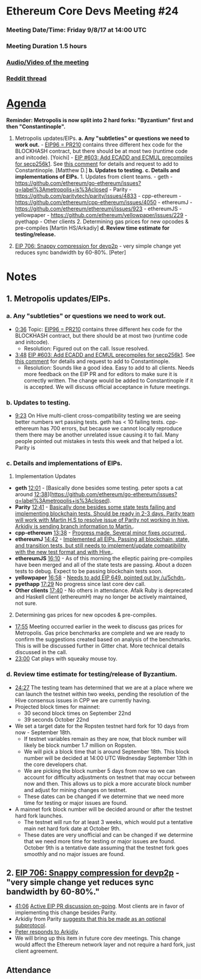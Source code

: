 # Ethereum Core Devs Meeting #24
### Meeting Date/Time: Friday 9/8/17 at 14:00 UTC
### Meeting Duration 1.5 hours
### [Audio/Video of the meeting](https://www.youtube.com/watch?v=_5Tp_U1jBww)
### [Reddit thread](https://www.reddit.com/r/ethereum/comments/6ywatn/notes_from_todays_ethereum_core_developer_meeting/)

# [Agenda](https://github.com/ethereum/pm/issues/22)

**Reminder: Metropolis is now split into 2 hard forks: "Byzantium" first and then "Constantinople".**

1. Metropolis updates/EIPs.
  **a. Any "subtleties" or questions we need to work out.**
          - [EIP96 = PR210](https://github.com/ethereum/EIPs/pull/210/files#r133664542) contains three different hex code for the BLOCKHASH contract, but there should be at most two (runtime code and initcode). [Yoichi]
          - [EIP #603: Add ECADD and ECMUL precompiles for secp256k1](https://github.com/ethereum/EIPs/issues/603). See [this comment](https://github.com/ethereum/pm/issues/22#issuecomment-326927267) for details and request to add to Constantinople. [Matthew D.]
  **b. Updates to testing.**
  **c. Details and implementations of EIPs.**
        1. Updates from client teams.
            - geth - https://github.com/ethereum/go-ethereum/issues?q=label%3Ametropolis+is%3Aclosed
            - Parity - https://github.com/paritytech/parity/issues/4833
            - cpp-ethereum - https://github.com/ethereum/cpp-ethereum/issues/4050
            - ethereumJ - https://github.com/ethereum/ethereumj/issues/923
            - ethereumJS
            - yellowpaper -  https://github.com/ethereum/yellowpaper/issues/229
            - pyethapp
            - Other clients
        2. Determining gas prices for new opcodes & pre-compiles [Martin HS/Arkadiy]
  **d. Review time estimate for testing/release.**

2. [EIP 706: Snappy compression for devp2p](https://github.com/ethereum/EIPs/pull/706) - very simple change yet reduces sync bandwidth by 60-80%. [Peter]

# Notes

## 1. Metropolis updates/EIPs.

### a. Any "subtleties" or questions we need to work out.

  - [0:36](https://youtu.be/_5Tp_U1jBww?t=36) Topic: [EIP96 = PR210](https://github.com/ethereum/EIPs/pull/210/files#r133664542) contains three different hex code for the BLOCKHASH contract, but there should be at most two (runtime code and initcode).
    - Resolution: Figured out on the call. Issue resolved.
  - [3:48](https://youtu.be/_5Tp_U1jBww?t=228) [EIP #603: Add ECADD and ECMUL precompiles for secp256k1](https://github.com/ethereum/EIPs/issues/603). See [this comment](https://github.com/ethereum/pm/issues/22#issuecomment-326927267) for details and request to add to Constantinople.
      - Resolution: Sounds like a good idea. Easy to add to all clients. Needs more feedback on the EIP PR and for editors to make sure it is correctly written. The change would be added to Constantinople if it is accepted. We will discuss official acceptance in future meetings.

### b. Updates to testing.


  - [9:23](https://youtu.be/_5Tp_U1jBww?t=563) On Hive multi-client cross-compatibility testing we are seeing better numbers wrt passing tests. geth has < 10 failing tests. cpp-ethereum has 700 errors, but because we cannot locally reproduce them there may be another unrelated issue causing it to fail. Many people pointed out mistakes in tests this week and that helped a lot. Parity is 

### c. Details and implementations of EIPs.

1. Implementation Updates
  - **geth** [12:01](https://youtu.be/_5Tp_U1jBww?t=721) - [Basically done besides some testing. peter spots a cat around [12:38](https://youtu.be/_5Tp_U1jBww)](https://github.com/ethereum/go-ethereum/issues?q=label%3Ametropolis+is%3Aclosed).
  - **Parity** [12:41](https://youtu.be/_5Tp_U1jBww?t=761) - [Basically done besides some state tests failing and implementing blockchain tests. Should be ready in 2-3 days. Parity team will work with Martin H.S to resolve issue of Parity not working in hive. Arkidiy is sending branch information to Martin.](https://github.com/paritytech/parity/issues/4833).
  - **cpp-ethereum** [13:38](https://youtu.be/_5Tp_U1jBww?t=818) - [Progress made. Several minor fixes occurred.](https://github.com/ethereum/cpp-ethereum/issues/4050).
  - **ethereumJ** [14:42](https://youtu.be/_5Tp_U1jBww?t=882) - [Implemented all EIPs. Passing all blockchain, state, and transition tests, but still needs to implement/update compatibility with the new test format and with Hive.](https://github.com/ethereum/ethereumj/issues/923).
  - **ethereumJS** [16:10](https://youtu.be/_5Tp_U1jBww?t=970) - As of this morning the elleptic pairing pre-compiles have been merged and all of the state tests are passing. About a dozen tests to debug. Expect to be passing blockchain tests soon.
  - **yellowpaper** [16:58](https://youtu.be/_5Tp_U1jBww?t=1018) - [Needs to add EIP 649, pointed out by /u/5chdn.](https://github.com/ethereum/yellowpaper/issues/229).
  - **pyethapp** [17:29](https://youtu.be/_5Tp_U1jBww?t=1049) No progress since last core dev call.
  - **Other clients** [17:40](https://youtu.be/_5Tp_U1jBww?t=1060) - No others in attendance. Afaik Ruby is deprecated and Haskell client (ethereumH) may no longer be actively maintained, not sure.

2. Determining gas prices for new opcodes & pre-compiles. 

  - [17:55](https://youtu.be/_5Tp_U1jBww?t=1075) Meeting occurred earlier in the week to discuss gas prices for Metropolis. Gas price benchmarks are complete and we are ready to confirm the suggestions created based on analysis of the benchmarks. This is will be discussed further in Gitter chat. More technical details discussed in the call.
  - [23:00](https://www.youtube.com/watch?v=_5Tp_U1jBww&t=1380s) Cat plays with squeaky mouse toy.

### d. Review time estimate for testing/release of Byzantium.

  - [24:27](https://youtu.be/_5Tp_U1jBww?t=1467) The testing team has determined that we are at a place where we can launch the testnet within two weeks, pending the resolution of the Hive consensus issues in CPP we are currently having.
  - Projected block times for mainnet:
    - 30 second block times on September 22nd
    - 39 seconds October 22nd
  - We set a target date for the Ropsten testnet hard fork for 10 days from now - September 18th. 
    - If testnet variables remain as they are now, that block number will likely be block number 1.7 million on Ropsten.
    - We will pick a block time that is around September 18th. This block number will be decided at 14:00 UTC Wednesday September 13th in the core developers chat.
    - We are picking the block number 5 days from now so we can account for difficulty adjustments on testnet that may occur between now and then. This allows us to pick a more accurate block number and adjust for mining changes on testnet.
    - These dates can be changed if we determine that we need more time for testing or major issues are found.
  - A mainnet fork block number will be decided around or after the testnet hard fork launches.
    - The testnet will run for at least 3 weeks, which would put a tentative main net hard fork date at October 9th.
    - These dates are very unofficial and can be changed if we determine that we need more time for testing or major issues are found. October 9th is a tentative date assuming that the testnet fork goes smoothly and no major issues are found.

## 2. [EIP 706: Snappy compression for devp2p](https://github.com/ethereum/EIPs/pull/706) - "very simple change yet reduces sync bandwidth by 60-80%."

  - [41:06](https://youtu.be/_5Tp_U1jBww?t=2466) [Active EIP PR discussion on-going](https://github.com/ethereum/EIPs/pull/706). Most clients are in favor of implementing this change besides Parity.
  - Arkidiy from Parity [suggests that this be made as an optional subprotocol](https://github.com/ethereum/EIPs/pull/706#issuecomment-328123598).
  - [Peter responds to Arkidiy](https://github.com/ethereum/EIPs/pull/706#issuecomment-328132190).
  - We will bring up this item in future core dev meetings. This change would affect the Ethereum network layer and not require a hard fork, just client agreement.

## Attendance